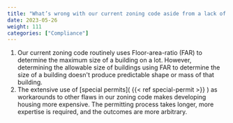 ```yaml
---
title: "What’s wrong with our current zoning code aside from a lack of compliance with MBTA-CA?"
date: 2023-05-26
weight: 111
categories: ["Compliance"]
---
```

1. Our current zoning code routinely uses Floor-area-ratio (FAR) to determine the maximum size of a building on a lot. However, determining the allowable size of buildings using FAR to determine the size of a building doesn't produce predictable shape or mass of that building. 
2. The extensive use of [special permits]( {{< ref special-permit >}} )  as workarounds to other flaws in our zoning code makes developing housing more expensive. The permitting process takes longer, more expertise is required, and the outcomes are more arbitrary.